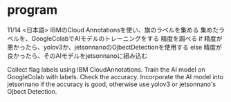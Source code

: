 # program
11/14
<日本語>
IBMのCloud Annotationsを使い、旗のラベルを集める
集めたラベルを、GoogleColabでAIモデルのトレーニングをする
精度を調べる
if 精度が悪かったら、yolov3か、jetsonnanoのOjbectDetectionを使用する
else 精度が良かったら、そのAIモデルをjetsonnanoに組み込む

<English>
Collect flag labels using IBM CloudAnnotations.
Train the AI model on GoogleColab with labels.
Check the accuracy.
Incorporate the AI model into jetsonnano if the accuracy is good, otherwise use yolov3 or jetsonnano's Ojbect Detection.

